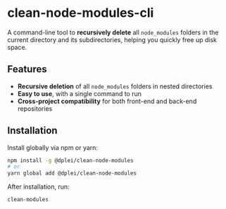 # clean-node-modules-cli

A command-line tool to **recursively delete** all `node_modules` folders in the current directory and its subdirectories, helping you quickly free up disk space.

## Features

- **Recursive deletion** of all `node_modules` folders in nested directories
- **Easy to use**, with a single command to run
- **Cross-project compatibility** for both front-end and back-end repositories

## Installation

Install globally via npm or yarn:

```bash
npm install -g @dplei/clean-node-modules
# or
yarn global add @dplei/clean-node-modules
```

After installation, run:

```bash
clean-modules
```
